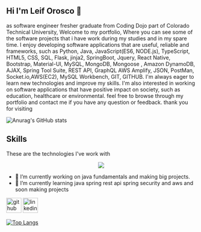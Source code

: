 ## Hi I'm Leif Orosco 👋
as software engineer fresher graduate from Coding Dojo part of Colorado Technical University, Welcome to my portfolio, Where you can see some of the software projects that i have work during my studies and in my spare time. I enjoy developing software applications that are useful, reliable and frameworks, such as Python, Java, JavaScript(ES6, NODE.js), TypeScript, HTML5, CSS, SQL, Flask, jinja2, SpringBoot, Jquery, React Native, Bootstrap, Material-UI, MySQL, MongoDB, Mongoose , Amazon DynamoDB,  AJAX, Spring Tool Suite, REST API, GraphQL AWS Amplify, JSON, PostMan, Socket.io,AWS(EC2), MySQL Workbench, GIT, GITHUB. I'm always eager to learn new technologies and improve my skills. I'm also interested in working on software applications that have positive impact on society, such as education, healthcare or environmental. feel free to browse through my portfolio and contact me if you have any question or feedback. thank you for visiting

![Anurag's GitHub stats](https://github-readme-stats.vercel.app/api?username=leif123&show_icons=true&theme=highcontrast)


## Skills
These are the technologies I've work with
<p align="center">
  <a href="https://skillicons.dev">
    <img src="https://skillicons.dev/icons?i=java,python,javascript,html,css,flask,spring,react,bootstrap,mysql,mongodb,nodejs,django,aws,eclipse,express,postman,c" />
  </a>
</p>


- 🔭 I’m currently working on java fundamentals and making big projects.
- 🌱 I’m currently learning java spring rest api spring security and aws and soon making projects 


[<img src='https://cdn.jsdelivr.net/npm/simple-icons@3.0.1/icons/github.svg' alt='github' height='40'>](https://github.com/leif23)  [<img src='https://cdn.jsdelivr.net/npm/simple-icons@3.0.1/icons/linkedin.svg' alt='linkedin' height='40'>](https://www.linkedin.com/in/https://www.linkedin.com/in/leif-orosco//)  

[![Top Langs](https://github-readme-stats.vercel.app/api/top-langs/?username=leif23)](https://github.com/anuraghazra/github-readme-stats)

